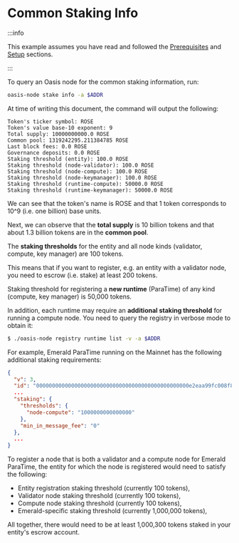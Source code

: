 # Common Staking Info

:::info

This example assumes you have read and followed the
[Prerequisites](prerequisites.md) and [Setup](setup.md) sections.

:::

To query an Oasis node for the common staking information, run:

```bash
oasis-node stake info -a $ADDR
```

At time of writing this document, the command will output the following:

```text
Token's ticker symbol: ROSE
Token's value base-10 exponent: 9
Total supply: 10000000000.0 ROSE
Common pool: 1319242295.211384785 ROSE
Last block fees: 0.0 ROSE
Governance deposits: 0.0 ROSE
Staking threshold (entity): 100.0 ROSE
Staking threshold (node-validator): 100.0 ROSE
Staking threshold (node-compute): 100.0 ROSE
Staking threshold (node-keymanager): 100.0 ROSE
Staking threshold (runtime-compute): 50000.0 ROSE
Staking threshold (runtime-keymanager): 50000.0 ROSE
```

We can see that the token's name is ROSE and that 1 token corresponds to 10^9
(i.e. one billion) base units.

Next, we can observe that the **total supply** is 10 billion tokens and that
about 1.3 billion tokens are in the **common pool**.

The **staking thresholds** for the entity and all node kinds (validator,
compute, key manager) are 100 tokens.

This means that if you want to register, e.g. an entity with a validator node,
you need to escrow (i.e. stake) at least 200 tokens.

Staking threshold for registering a **new runtime** (ParaTime) of any kind
(compute, key manager) is 50,000 tokens.

In addition, each runtime may require an **additional staking threshold** for
running a compute node. You need to query the registry in verbose mode to
obtain it:

```bash
$ ./oasis-node registry runtime list -v -a $ADDR
```

For example, Emerald ParaTime running on the Mainnet has the following
additional staking requirements: 

```json
{
  "v": 3,
  "id": "000000000000000000000000000000000000000000000000e2eaa99fc008f87f",
  ...
  "staking": {
    "thresholds": {
      "node-compute": "1000000000000000"
    },
    "min_in_message_fee": "0"
  },
  ...
}
```

To register a node that is both a validator and a compute node for Emerald
ParaTime, the entity for which the node is registered would need to satisfy the following:

* Entity registration staking threshold (currently 100 tokens),
* Validator node staking threshold (currently 100 tokens),
* Compute node staking threshold (currently 100 tokens),
* Emerald-specific staking threshold (currently 1,000,000 tokens),

All together, there would need to be at least 1,000,300 tokens staked in your
entity's escrow account.
